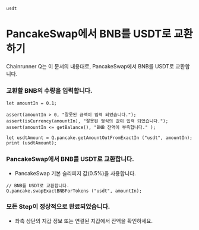 ```meta-Currency
usdt
```

# PancakeSwap에서 BNB를 USDT로 교환하기

Chainrunner Q는 이 문서의 내용대로, PancakeSwap에서 BNB를 USDT로 교환합니다.

### 교환할 BNB의 수량을 입력합니다.

```input-Dynamic BNB
let amountIn = 0.1;
```

```input-Verify
assert(amountIn > 0, "잘못된 금액이 입력 되었습니다.");
assert(isCurrency(amountIn), "잘못된 형식의 값이 입력 되었습니다.");
assert(amountIn <= getBalance(), "BNB 잔액이 부족합니다." );
```

```output-Dynamic USDT
let usdtAmount = Q.pancake.getAmountOutFromExactIn ("usdt", amountIn);
print (usdtAmount);
```

### PancakeSwap에서 BNB를 USDT로 교환합니다.

- PancakeSwap 기본 슬리피지 값(0.5%)을 사용합니다.

```taster
// BNB를 USDT로 교환합니다.
Q.pancake.swapExactBNBForTokens ("usdt", amountIn);
```

### 모든 Step이 정상적으로 완료되었습니다.

- 좌측 상단의 지갑 정보 또는 연결된 지갑에서 잔액을 확인하세요.
